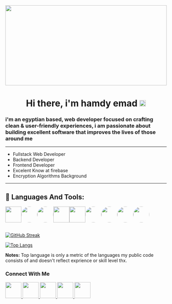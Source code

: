 <a href="#">
<img src="https://i.imgur.com/iXuL1HG.png" width="100%" height="250">
</a>

<h1 align="center">
Hi there, i'm hamdy emad <img src="https://img.icons8.com/color/344/instagram-verification-badge.png" height="20">
</h2>

<h3 style="margin-bottom:15px">i'm an egyptian based, web developer focused on crafting clean & user-friendly experiences, i am passionate about building excellent software that improves the lives of those around me</h3>

---
- Fullstack Web Developer
- Backend Developer
- Frontend Developer
- Excelent Know at firebase
- Encryption Algorithms Background
---
## 🚀 Languages And Tools:

<div style="display:flex">
<img src="https://i.imgur.com/C4mMSpy.png" width="50" height="50">
<img src="https://i.imgur.com/MZvEuBa.png"style="border-radius:50%" width="50" height="50">
<img src="https://i.imgur.com/fnLAHmY.png"style="border-radius:50%" width="50" height="50">
<img src="https://imgur.com/B7Fpqcx" width="50" height="50">
<img src="https://i.imgur.com/EHawIrq.png" width="50" height="50">
<img src="https://i.imgur.com/zP51Dr8.jpg"style="border-radius:50%" width="50" height="50">
<img src="https://i.imgur.com/dfriheV.png" style="border-radius:50%" width="50" height="50">
<img src="https://i.imgur.com/HprLiHr.png"style="border-radius:50%" width="50" height="50">
<img src="https://i.imgur.com/pQDmZsw.png"style="border-radius:50%" width="50" height="50">
</div>

<br>


[![GitHub Streak](https://github-readme-streak-stats.herokuapp.com/?user=hamdyemad&theme=tokyonight)](https://github.com/hamdyemad/github-readme-streak-stats)


[![Top Langs](https://github-readme-stats.vercel.app/api/top-langs/?username=hamdyemad&layout=compact)](https://github.com/hamdyemad/github-readme-stats)

<b>Notes:</b> Top language is only a metric of the languages my public code consists of and doesn't reflect exprience or skill level thx.


### Connect With Me
<a href="https://wa.me/+2001152059120">
    <img width="50" heigh="50" src="https://img.icons8.com/color/344/whatsapp--v1.png">
</a>
<a href="https://www.linkedin.com/in/hamdy-emad-857882190/">
    <img width="50" heigh="50" src="https://img.icons8.com/color/344/linkedin.png">
</a>
<a href="https://www.facebook.com/xhamdyz/">
    <img width="50" heigh="50" src="https://img.icons8.com/fluency/344/facebook.png">
</a>
<a href="https://www.instagram.com/hamdyemadd/?hl=en">
    <img width="50" heigh="50" src="https://img.icons8.com/color/344/instagram-new--v1.png">
</a>
<a href="https://hamdyemad.com">
    <img width="50" heigh="50" src="https://img.icons8.com/external-kiranshastry-lineal-color-kiranshastry/344/external-portfolio-advertising-kiranshastry-lineal-color-kiranshastry.png">
</a>


<br>


<!-- ![Anurag's GitHub stats](https://github-readme-stats.vercel.app/api?username=hamdyemad&show_icons=true) -->

<!--
**hamdyemad/hamdyemad** is a ✨ _special_ ✨ repository because its `README.md` (this file) appears on your GitHub profile.

Here are some ideas to get you started:

- 🔭 I’m currently working on ...
- 🌱 I’m currently learning ...
- 👯 I’m looking to collaborate on ...
- 🤔 I’m looking for help with ...
- 💬 Ask me about ...
- 📫 How to reach me: ...
- 😄 Pronouns: ...
- ⚡ Fun fact: ...
-->
